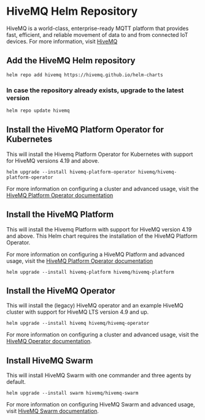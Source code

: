 # HiveMQ Helm Repository

HiveMQ is a world-class, enterprise-ready MQTT platform that provides fast, efficient, and reliable movement of data to and from connected IoT devices. For more information, visit [HiveMQ](https://www.hivemq.com)

## Add the HiveMQ Helm repository

```
helm repo add hivemq https://hivemq.github.io/helm-charts
```

### In case the repository already exists, upgrade to the latest version

```bash
helm repo update hivemq
```

## Install the HiveMQ Platform Operator for Kubernetes

This will install the Hivemq Platform Operator for Kubernetes with support for HiveMQ versions 4.19 and above.

```
helm upgrade --install hivemq-platform-operator hivemq/hivemq-platform-operator
```

For more information on configuring a cluster and advanced usage, visit
the [HiveMQ Platform Operator documentation](https://docs.hivemq.com/operator/latest/kubernetes-operator/platform-operator-for-k8s)

## Install the HiveMQ Platform

This will install the Hivemq Platform with support for HiveMQ version 4.19 and above. This Helm chart requires the installation of the HiveMQ Platform Operator.

For more information on configuring a HiveMQ Platform and advanced usage, visit
the [HiveMQ Platform Operator documentation](https://docs.hivemq.com/operator/latest/kubernetes-operator/platform-operator-for-k8s)

```
helm upgrade --install hivemq-platform hivemq/hivemq-platform
```

## Install the HiveMQ Operator

This will install the (legacy) HiveMQ operator and an example HiveMQ cluster with support for HiveMQ LTS version 4.9 and up.

```
helm upgrade --install hivemq hivemq/hivemq-operator
```

For more information on configuring a cluster and advanced usage, visit
the [HiveMQ Operator documentation](https://docs.hivemq.com/operator/latest/kubernetes-operator/hivemq-kubernetes-operator). 

## Install HiveMQ Swarm

This will install HiveMQ Swarm with one commander and three agents by default.

```
helm upgrade --install swarm hivemq/hivemq-swarm
```

For more information on configuring HiveMQ Swarm and advanced usage,
visit [HiveMQ Swarm documentation](https://docs.hivemq.com/swarm/).

